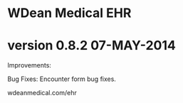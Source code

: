 # WDean Medical EHR
# version 0.8.2  07-MAY-2014

Improvements:

Bug Fixes:
Encounter form bug fixes.


wdeanmedical.com/ehr